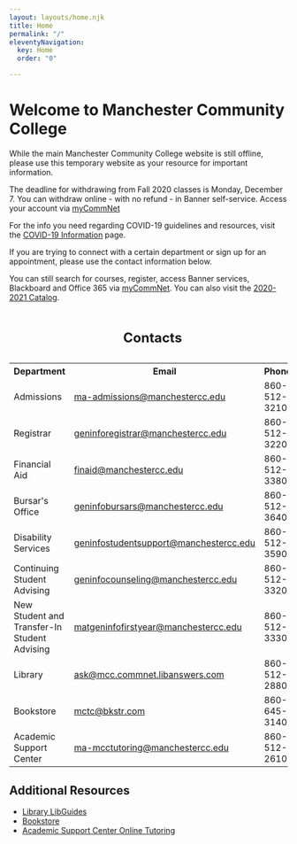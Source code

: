 ```yaml
---
layout: layouts/home.njk
title: Home
permalink: "/"
eleventyNavigation:
  key: Home
  order: "0"

---
```

# Welcome to Manchester Community College

<p>While the main Manchester Community College website is still offline, please use this temporary website as your resource for important information.</p>
<p> The deadline for withdrawing from Fall 2020 classes is Monday, December 7. You can withdraw online - with no refund - in Banner self-service. Access your account via <a href="https://ssb-prod.ec.commnet.edu/luminis/login.html" aria-describedby="external">myCommNet</a>
<p>For the info you need regarding COVID-19 guidelines and resources, visit the <a href="/covid-19-information/index.html">COVID-19 Information</a> page.</p>
<p>If you are trying to connect with a certain department or sign up for an appointment, please use the contact information below.</p>
<p>You can still search for courses, register, access Banner services, Blackboard and Office 365 via <a href="https://ssb-prod.ec.commnet.edu/luminis/login.html" aria-describedby="external">myCommNet</a>. You can also visit the <a href="http://catalog.mcc.commnet.edu/">2020-2021 Catalog</a>.</p>
<div class="overflow" tabindex="0" role="region" aria-labelledby="cap1">
  <table id="contact">
    <caption id="cap1"><h2>Contacts</h2></caption>
    <tr>
      <th scope="col">Department</th>
      <th scope="col">Email</th>
      <th scope="col">Phone</th>
    </tr>
    <tr>
      <td>Admissions</td>
      <td><a href="mailto:ma-admissions@manchestercc.edu">ma-admissions@manchestercc.edu</a></td>
      <td>860-512-3210</td>
    </tr>
    <tr>
      <td>Registrar</td>
      <td><a href="mailto:geninforegistrar@manchestercc.edu">geninforegistrar@manchestercc.edu</a></td>
      <td>860-512-3220</td>
    </tr>
    <tr>
      <td>Financial Aid</td>
      <td><a href="mailto:finaid@manchestercc.edu">finaid@manchestercc.edu</a></td>
      <td>860-512-3380</td>
    </tr>
    <tr>
      <td>Bursar's Office</td>
      <td><a href="mailto:geninfobursars@manchestercc.edu">geninfobursars@manchestercc.edu</a></td>
      <td>860-512-3640</td>
    </tr>
    <tr>
      <td>Disability Services</td>
      <td><a href="mailto:geninfostudentsupport@manchestercc.edu">geninfostudentsupport@manchestercc.edu</a></td>
      <td>860-512-3590</td>
    </tr>
    <tr>
      <td>Continuing Student Advising</td>
      <td><a href="mailto:geninfocounseling@manchestercc.edu">geninfocounseling@manchestercc.edu</a></td>
      <td>860-512-3320</td>
    </tr>
    <tr>
      <td>New Student and <br /> Transfer-In Student Advising</td>
      <td><a href="mailto:matgeninfofirstyear@manchestercc.edu">matgeninfofirstyear@manchestercc.edu</a></td>
      <td>860-512-3330</td>
    </tr>
    <tr>
      <td>Library</td>
      <td><a href="mailto:ask@mcc.commnet.libanswers.com">ask@mcc.commnet.libanswers.com</a></td>
      <td>860-512-2880</td>
    </tr>
    <tr>
      <td>Bookstore</td>
      <td><a href="mailto:mctc@bkstr.com">mctc@bkstr.com</a></td>
      <td>860-645-3140</td>
    </tr>
    <tr>
      <td>Academic Support Center</td>
      <td><a href="mailto:ma-mcctutoring@manchestercc.edu">ma-mcctutoring@manchestercc.edu</a></td>
      <td>860-512-2610</td>
    </tr>
  </table>
</div>
<h2>Additional Resources</h2>
<ul>
  <li><a href="https://libguides.manchestercc.edu/" aria-describedby="external">Library LibGuides</a></li>
  <li><a href="https://www.bkstr.com/manchesterccctstore/home" aria-describedby="external">Bookstore</a></li>
  <li><a href="https://outlook.office365.com/owa/calendar/ManchesterCommunityCollege@ctregents.onmicrosoft.com/bookings/" aria-describedby="external">Academic Support Center Online Tutoring</a></li>
</ul>
<div hidden>
  <span id="external">External link</span>
</div>